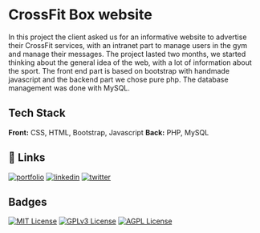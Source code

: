 # CrossFit Box website

In this project the client asked us for an informative website to advertise their CrossFit services, with an intranet part to manage users in the gym and manage their messages. The project lasted two months, we started thinking about the general idea of the web, with a lot of information about the sport. The front end part is based on bootstrap with handmade javascript and the backend part we chose pure php. The database management was done with MySQL.  

## Tech Stack

**Front:** CSS, HTML, Bootstrap, Javascript
**Back:** PHP, MySQL

## 🔗 Links
[![portfolio](https://img.shields.io/badge/my_portfolio-000?style=for-the-badge&logo=ko-fi&logoColor=white)](https://gaizkajimenez.com/)
[![linkedin](https://img.shields.io/badge/linkedin-0A66C2?style=for-the-badge&logo=linkedin&logoColor=white)](https://www.linkedin.com/in/gaizkajimenez)
[![twitter](https://img.shields.io/badge/twitter-1DA1F2?style=for-the-badge&logo=twitter&logoColor=white)](https://twitter.com/r3tr0_eth)

## Badges

[![MIT License](https://img.shields.io/badge/License-MIT-green.svg)](https://choosealicense.com/licenses/mit/)
[![GPLv3 License](https://img.shields.io/badge/License-GPL%20v3-yellow.svg)](https://opensource.org/licenses/)
[![AGPL License](https://img.shields.io/badge/license-AGPL-blue.svg)](http://www.gnu.org/licenses/agpl-3.0)
